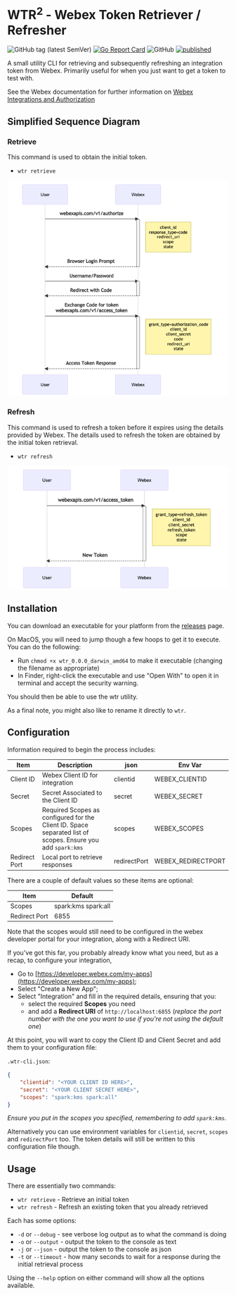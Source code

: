 # WTR<sup>2</sup> - Webex Token Retriever / Refresher

<!-- [![Status](https://img.shields.io/badge/status-wip-yellow)](https://github.com/darrenparkinson/wtr) -->
![GitHub tag (latest SemVer)](https://img.shields.io/github/v/tag/darrenparkinson/wtr) [![Go Report Card](https://goreportcard.com/badge/github.com/darrenparkinson/wtr)](https://goreportcard.com/report/github.com/darrenparkinson/wtr)  ![GitHub](https://img.shields.io/github/license/darrenparkinson/wtr?color=brightgreen) [![published](https://static.production.devnetcloud.com/codeexchange/assets/images/devnet-published.svg)](https://developer.cisco.com/codeexchange/github/repo/darrenparkinson/wtr)
<!-- [![GoDoc](https://godoc.org/github.com/darrenparkinson/wtr?status.svg)](https://godoc.org/github.com/darrenparkinson/wtr)  -->
<!-- ![GitHub All Releases](https://img.shields.io/github/downloads/darrenparkinson/wtr/total) -->


A small utility CLI for retrieving and subsequently refreshing an integration token from Webex.  Primarily useful for when you just want to get a token to test with.

See the Webex documentation for further information on [Webex Integrations and Authorization](https://developer.webex.com/docs/integrations)

## Simplified Sequence Diagram

### Retrieve

This command is used to obtain the initial token.

* `wtr retrieve`

![Retrieve Diagram](images/retrieve-sequence-diagram.png "Retrieve Sequence Diagram")

### Refresh

This command is used to refresh a token before it expires using the details provided by Webex.  The details used to refresh the token are obtained by the initial token retrieval.

* `wtr refresh`

![Refresh Diagram](images/refresh-sequence-diagram.png "Refresh Sequence Diagram")

## Installation

You can download an executable for your platform from the [releases](https://github.com/darrenparkinson/wtr/releases) page.

On MacOS, you will need to jump though a few hoops to get it to execute.  You can do the following:

* Run `chmod +x wtr_0.0.0_darwin_amd64` to make it executable (changing the filename as appropriate)
* In Finder, right-click the executable and use "Open With" to open it in terminal and accept the security warning.

You should then be able to use the wtr utility.

As a final note, you might also like to rename it directly to `wtr`.

## Configuration

Information required to begin the process includes:

| Item          | Description                                                                                                  | json         | Env Var            |
|---------------|--------------------------------------------------------------------------------------------------------------|--------------|--------------------|
| Client ID     | Webex Client ID for integration                                                                              | clientid        | WEBEX_CLIENTID        |
| Secret        | Secret Associated to the Client ID                                                                           | secret       | WEBEX_SECRET       |
| Scopes        | Required Scopes as configured for the Client ID.  Space separated list of scopes.  Ensure you add `spark:kms` | scopes       | WEBEX_SCOPES       |
| Redirect Port | Local port to retrieve responses                                                                             | redirectPort | WEBEX_REDIRECTPORT |

There are a couple of default values so these items are optional:

| Item          | Default             |
|---------------|---------------------|
| Scopes        | spark:kms spark:all |
| Redirect Port | 6855                |

Note that the scopes would still need to be configured in the webex developer portal for your integration, along with a Redirect URI.

If you've got this far, you probably already know what you need, but as a recap, to configure your integration, 
* Go to [https://developer.webex.com/my-apps](https://developer.webex.com/my-apps);
* Select "Create a New App";
* Select "Integration" and fill in the required details, ensuring that you:
  * select the required **Scopes** you need 
  * and add a **Redirect URI** of `http://localhost:6855` (*replace the port number with the one you want to use if you're not using the default one*)

At this point, you will want to copy the Client ID and Client Secret and add them to your configuration file:

`.wtr-cli.json`:
```json
{
    "clientid": "<YOUR CLIENT ID HERE>",
    "secret": "<YOUR CLIENT SECRET HERE>",
    "scopes": "spark:kms spark:all"
}
```

*Ensure you put in the scopes you specified, remembering to add `spark:kms`.*

Alternatively you can use environment variables for `clientid`, `secret`, `scopes` and `redirectPort` too.  The token details will still be written to this configuration file though.

## Usage

There are essentially two commands:

* `wtr retrieve` - Retrieve an initial token
* `wtr refresh` - Refresh an existing token that you already retrieved

Each has some options:

* `-d` or `--debug` - see verbose log output as to what the command is doing
* `-o` or `--output` - output the token to the console as text
* `-j` or `--json` - output the token to the console as json 
* `-t` or `--timeout` - how many seconds to wait for a response during the initial retrieval process

Using the `--help` option on either command will show all the options available.

